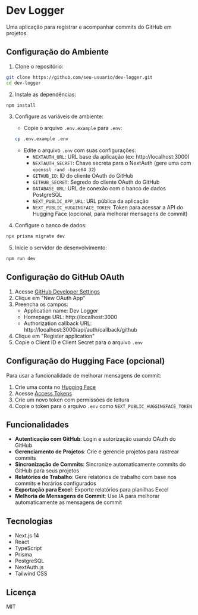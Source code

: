 # Dev Logger

Uma aplicação para registrar e acompanhar commits do GitHub em projetos.

## Configuração do Ambiente

1. Clone o repositório:
```bash
git clone https://github.com/seu-usuario/dev-logger.git
cd dev-logger
```

2. Instale as dependências:
```bash
npm install
```

3. Configure as variáveis de ambiente:
   - Copie o arquivo `.env.example` para `.env`:
   ```bash
   cp .env.example .env
   ```
   - Edite o arquivo `.env` com suas configurações:
     - `NEXTAUTH_URL`: URL base da aplicação (ex: http://localhost:3000)
     - `NEXTAUTH_SECRET`: Chave secreta para o NextAuth (gere uma com `openssl rand -base64 32`)
     - `GITHUB_ID`: ID do cliente OAuth do GitHub
     - `GITHUB_SECRET`: Segredo do cliente OAuth do GitHub
     - `DATABASE_URL`: URL de conexão com o banco de dados PostgreSQL
     - `NEXT_PUBLIC_APP_URL`: URL pública da aplicação
     - `NEXT_PUBLIC_HUGGINGFACE_TOKEN`: Token para acessar a API do Hugging Face (opcional, para melhorar mensagens de commit)

4. Configure o banco de dados:
```bash
npx prisma migrate dev
```

5. Inicie o servidor de desenvolvimento:
```bash
npm run dev
```

## Configuração do GitHub OAuth

1. Acesse [GitHub Developer Settings](https://github.com/settings/developers)
2. Clique em "New OAuth App"
3. Preencha os campos:
   - Application name: Dev Logger
   - Homepage URL: http://localhost:3000
   - Authorization callback URL: http://localhost:3000/api/auth/callback/github
4. Clique em "Register application"
5. Copie o Client ID e Client Secret para o arquivo `.env`

## Configuração do Hugging Face (opcional)

Para usar a funcionalidade de melhorar mensagens de commit:

1. Crie uma conta no [Hugging Face](https://huggingface.co/)
2. Acesse [Access Tokens](https://huggingface.co/settings/tokens)
3. Crie um novo token com permissões de leitura
4. Copie o token para o arquivo `.env` como `NEXT_PUBLIC_HUGGINGFACE_TOKEN`

## Funcionalidades

- **Autenticação com GitHub**: Login e autorização usando OAuth do GitHub
- **Gerenciamento de Projetos**: Crie e gerencie projetos para rastrear commits
- **Sincronização de Commits**: Sincronize automaticamente commits do GitHub para seus projetos
- **Relatórios de Trabalho**: Gere relatórios de trabalho com base nos commits e horários configurados
- **Exportação para Excel**: Exporte relatórios para planilhas Excel
- **Melhoria de Mensagens de Commit**: Use IA para melhorar automaticamente as mensagens de commit

## Tecnologias

- Next.js 14
- React
- TypeScript
- Prisma
- PostgreSQL
- NextAuth.js
- Tailwind CSS

## Licença

MIT 